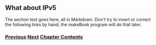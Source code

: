 ## What about IPv5

The section text goes here, all in Markdown. Don't try to insert or
correct the following links by hand; the makeBook program will do that
later.

<!-- Link lines generated automatically; do not delete -->

### [<ins>Previous</ins>](First%20Section.md) [<ins>Next</ins>](Markdown%20Usage.md) [<ins>Chapter Contents</ins>](99.%20Chapter%20Template.md)
